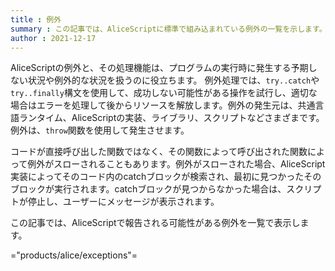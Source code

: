 ```yaml
---
title : 例外
summary : この記事では、AliceScriptに標準で組み込まれている例外の一覧を示します。
author : 2021-12-17
---
```


AliceScriptの例外と、その処理機能は、プログラムの実行時に発生する予期しない状況や例外的な状況を扱うのに役立ちます。 例外処理では、`try..catch`や`try..finally`構文を使用して、成功しない可能性がある操作を試行し、適切な場合はエラーを処理して後からリソースを解放します。例外の発生元は、共通言語ランタイム、AliceScriptの実装、ライブラリ、スクリプトなどさまざまです。例外は、`throw`関数を使用して発生させます。

コードが直接呼び出した関数ではなく、その関数によって呼び出された関数によって例外がスローされることもあります。例外がスローされた場合、AliceScript実装によってそのコード内のcatchブロックが検索され、最初に見つかったそのブロックが実行されます。catchブロックが見つからなかった場合は、スクリプトが停止し、ユーザーにメッセージが表示されます。

この記事では、AliceScriptで報告される可能性がある例外を一覧で表示します。

="products/alice/exceptions"=